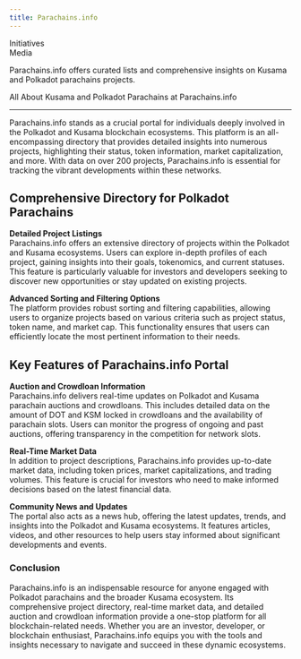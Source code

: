 ```yaml
---
title: Parachains.info
---
```

Initiatives  
 Media  

Parachains.info offers curated lists and comprehensive insights on Kusama and Polkadot parachains projects.

All About Kusama and Polkadot Parachains at Parachains.info  

--------------------------------------------------------------

Parachains.info stands as a crucial portal for individuals deeply involved in the Polkadot and Kusama blockchain ecosystems. This platform is an all-encompassing directory that provides detailed insights into numerous projects, highlighting their status, token information, market capitalization, and more. With data on over 200 projects, Parachains.info is essential for tracking the vibrant developments within these networks.

Comprehensive Directory for Polkadot Parachains
-----------------------------------------------

**Detailed Project Listings**  
Parachains.info offers an extensive directory of projects within the Polkadot and Kusama ecosystems. Users can explore in-depth profiles of each project, gaining insights into their goals, tokenomics, and current statuses. This feature is particularly valuable for investors and developers seeking to discover new opportunities or stay updated on existing projects.

**Advanced Sorting and Filtering Options**  
The platform provides robust sorting and filtering capabilities, allowing users to organize projects based on various criteria such as project status, token name, and market cap. This functionality ensures that users can efficiently locate the most pertinent information to their needs.

Key Features of Parachains.info Portal
--------------------------------------

**Auction and Crowdloan Information**  
Parachains.info delivers real-time updates on Polkadot and Kusama parachain auctions and crowdloans. This includes detailed data on the amount of DOT and KSM locked in crowdloans and the availability of parachain slots. Users can monitor the progress of ongoing and past auctions, offering transparency in the competition for network slots.

**Real-Time Market Data**  
In addition to project descriptions, Parachains.info provides up-to-date market data, including token prices, market capitalizations, and trading volumes. This feature is crucial for investors who need to make informed decisions based on the latest financial data.

**Community News and Updates**  
The portal also acts as a news hub, offering the latest updates, trends, and insights into the Polkadot and Kusama ecosystems. It features articles, videos, and other resources to help users stay informed about significant developments and events.

### Conclusion

Parachains.info is an indispensable resource for anyone engaged with Polkadot parachains and the broader Kusama ecosystem. Its comprehensive project directory, real-time market data, and detailed auction and crowdloan information provide a one-stop platform for all blockchain-related needs. Whether you are an investor, developer, or blockchain enthusiast, Parachains.info equips you with the tools and insights necessary to navigate and succeed in these dynamic ecosystems.
